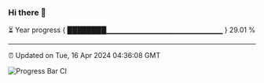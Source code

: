 ### Hi there 👋

⏳ Year progress { ████████▁▁▁▁▁▁▁▁▁▁▁▁▁▁▁▁▁▁▁▁▁▁ } 29.01 %

---

⏰ Updated on Tue, 16 Apr 2024 04:36:08 GMT

![Progress Bar CI](https://github.com/IshwaranRudhara/GIT-ACTION/workflows/Progress%20Bar%20CI/badge.svg)
